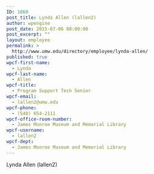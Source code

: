 ```yaml
---
ID: 1860
post_title: Lynda Allen (lallen2)
author: wpengine
post_date: 2015-07-06 08:00:00
post_excerpt: ""
layout: employee
permalink: >
  http://www.umw.edu/directory/employee/lynda-allen/
published: true
wpcf-first-name:
  - Lynda
wpcf-last-name:
  - Allen
wpcf-title:
  - Program Support Tech Senior
wpcf-email:
  - lallen2@umw.edu
wpcf-phone:
  - (540) 654-2111
wpcf-office-room-number:
  - James Monroe Museum and Memorial Library
wpcf-username:
  - lallen2
wpcf-dept:
  - James Monroe Museum and Memorial Library
---
```

Lynda Allen (lallen2)